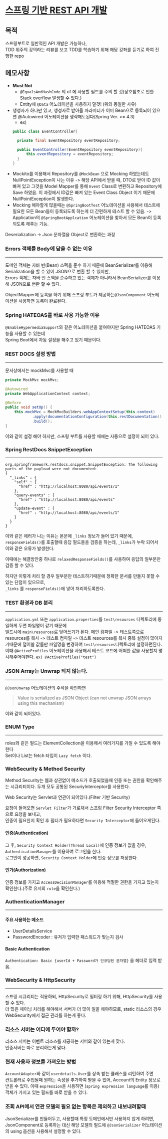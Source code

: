 # [스프링 기반 REST API 개발](https://www.inflearn.com/course/spring_rest-api/dashboard)

## 목적 
스프링부트로 일반적인 API 개발은 가능하나,<br/>
TDD 위주의 강의라는 리뷰를 보고 TDD를 학습하기 위해 해당 강좌를 듣기로 하여 진행한 repo

## 메모사항

- **Must Not**
    - `@EqualsAndHashCode` 의 of 에 사용할 필드를 주의 할 것(상호참조로 인한 Stack overflow 발생할 수 있다.)
    - Entity에 `@Data` 어노테이션을 사용하지 말것! (위와 동일한 사유)
- 생성자가 하나만 있고, 생성자로 받아올 파라미터가 이미 Bean으로 등록되어 있으면 @Autowired 어노테이션을 생략해도된다(Spring Ver. >= 4.3)
    - ex) 
    ```java
    public class EventController{
  
      private final EventRepository eventRepository;
  
      public EventController(EventRepository eventRepository){
          this.eventRepository = eventRepository;
      }
    }
    ```
- Mockito를 이용해서 Repository를 `@MockBean` 으로 Mocking 하였는데도 NullPointException이 나는 이유
-> 해당 API에서 받을 때, DTO로 받아 ID 값이 빠져 있고 그것을 Model Mapper를 통해 `Event` Class로 변환하고 Repository에 Save 하였음.
이 과정에서 ID값은 빠져 있는 Event Class Object 이기 때문에 NullPointException이 발생한다.
- Mocking 해야할게 많을때는 `@SpringBootTest` 어노테이션을 사용해서 테스트에 필요한 모든 Bean들이 등록되도록 하는게
더 간편하게 테스트 할 수 있음. -> Application의 `@SpringBootApplcation` 어노테이션을 찾아서 모든 Bean이 등록 되도록 해주는 기능.

Deserialization -> Json 문자열을 Object로 변환하는 과정


### Errors 객체를 Body에 담을 수 없는 이유

---
도메인 객체는 자바 빈(Bean) 스펙을 준수 하기 때문에 BeanSerializer를 이용해 Serialization을 할 수 있어 JSON으로 변환 할 수 있지만,<br/>
Errors 객체는 자바 빈 스펙을 준수하고 있는 객체가 아니라서 BeanSerializer를 이용해 JSON으로 변환 할 수 없다.

ObjectMapper에 등록을 하기 위해 스프링 부트가 제공하는`@JsonComponent` 어노테이션을 사용하면 등록이 완료된다.

### Spring HATEOAS를 바로 사용 가능한 이유
`@EnableHypermediaSupport`와 같은 어노테이션을 붙여야지만 Spring HATEOAS 기능을 사용할 수 있는데<br/>
Spring Boot에서 자동 설정을 해주고 있기 때문이다.

### REST DOCS 설정 방법

---
문서상에서는 mockMvc를 사용할 때
```java
private MockMvc mockMvc;

@Autowired
private WebApplicationContext context;

@Before
public void setUp() {
	this.mockMvc = MockMvcBuilders.webAppContextSetup(this.context)
			.apply(documentationConfiguration(this.restDocumentation)) 
			.build();
}
```
이와 같이 설정 해야 하지만, 스프링 부트를 사용할 때에는 자동으로 설정이 되어 있다.


### Spring RestDocs SnippetException

---
```
org.springframework.restdocs.snippet.SnippetException: The following parts of the payload were not documented:
{
  "_links" : {
    "self" : {
      "href" : "http://localhost:8080/api/events/1"
    },
    "query-events" : {
      "href" : "http://localhost:8080/api/events"
    },
    "update-event" : {
      "href" : "http://localhost:8080/api/events/1"
    }
  }
}
```
이와 같은 에러가 나는 이유는 본문에 `_links` 정보가 들어 있기 때문에,
`responseFields()`를 호출할때 응답 필드들을 검증을 하는데, `_links`가 누락 되어서  이와 같은 오류가 발생한다.

이때에는 해결방안중 하나로 `relaxedResponseFields()`를 사용하여 응답의 일부분만 검증 할 수 있다.

하지만 이렇게 처리 할 경우 일부분만 테스트하기때문에 정확한 문서를 만들지 못할 수 있는 단점이 있으므로,<br/>
`_links` 를 `responseFields()`에 넣어 처리하도록한다.


### TEST 환경과 DB 분리

---

`application.yml` 또는 `application.properties`를 `test\resources` 디렉토리에 동일하게 두면 파일명이 같기 때문에<br/>
빌드시에 `main\resources`로 덮어쓰기가 된다.
메인 컴파일 -> 테스트쪽으로 resources를 복사 -> 테스트 컴파일 -> 테스트 resources를 복사
중복 설정이 많아지기때문에 덮어쓸 값들만 파일명을 변경하여 `test\resources`디렉토리에 설정하면된다.
이때 `@ActiveProfiles` 어노테이션을 사용해서 테스트 코드에 어떠한 값을 사용할지 명시해주어야한다. `ex) @ActiveProfiles("test")` 

### JSON Array는 Unwrap 되지 않는다.

--- 

`@JsonUnwrap` 어노테이션의 주석을 확인하면
> Value is serialized as JSON Object (can not unwrap JSON arrays using this mechanism)

이와 같이 되어있다. 

### ENUM Type

---

roles와 같은 필드는 ElementCollection을 이용해서 여러가지를 가질 수 있도록 해야한다<br/>
Set이나 List는 fetch 타입이 `Lazy fetch` 이다.

### WebSecurity & Method Security

Method Security는 웹과 상관없이 메소드가 호출되었을때 인증 또는 권한을 확인해주는 시큐리티이다.
두개 모두 공통된 SecuriyInterceptor를 사용한다.

Web Security는 Servlet과 연관이 되어있다.(Filter 기반 Security)

요청이 들어오면 `Servlet Filter`가 가로채서 스프링 Filter Security Interceptor 쪽으로 요청을 보내고,<br/>
인증이 필요한지 확인 후 필터가 필요하다면 `Security Interceptor`에 들어오게된다.

#### 인증(Authentication)
그 후, `Security Context Holder(Thread Local)`에 인증 정보가 없을 경우, `AuthenticationManager`를 이용하여 로그인을 한다.<br/>
로그인이 성공하면, `Security Context Holder`에 인증 정보를 저장한다.

#### 인가(Authorization)
인증 정보를 가지고 `AccessDecisionManager`를 이용해 적절한 권한을 가지고 있는지 확인한다.(주로 유저의 `role`을 확인한다.)

### AuthenticationManager

---

#### 주요 사용하는 메소드
- UserDetailsService
- PasswordEncoder : 유저가 입력한 패스워드가 맞는지 검사
  
#### Basic Authentication
`Authentication: Basic {userId + Password가 인코딩된 문자열}` 을 헤더로 입력 받음.

### WebSecurity & HttpSecurity

---

스프링 시큐리티는 적용하되, HttpSecurity로 필터링 하기 위해, HttpSecurity를 사용할 수 있다.<br/>
더 많은 체이닝 처리를 해야해서 서버가 더 많이 일을 해야하므로, static 리소스의 경우 WebSecurity에서 접근 관리를 하는게 좋다.

### 리소스 서버는 어디에 두어야 할까?
리소스 서버는 이벤트 리소스를 제공하는 서버와 같이 있는게 맞다.<br/>
인증서버는 따로 분리하는게 맞다.

### 현재 사용자 정보를 가져오는 방법
`AccountAdapter`와 같이 `userdetails.User`를 상속 받는 클래스를 리턴하여 주면<br/>
컨트롤러로 주입될때 원하는 속성을 추가하여 받을 수 있어, Account의 Entity 정보로 받을 수 있다.
이때 `expression`을 사용하면 (`spring expression language`를 이용) 객체가 가지고 있는 필드를 바로 받을 수 있다.

### 조회 API에서 연관 모델의 필요 없는 항목은 제외하고 내보내려할때
JsonSerializer를 만들어두고, 사용할때 특정 도메인에서만 사용하지 않게 하려면,<br/>
JsonComponent로 등록하는 대신 해당 모델의 필드에 `@JsonSerializer` 어노테이션의 using 옵션을 사용해서 설정할 수 있다.